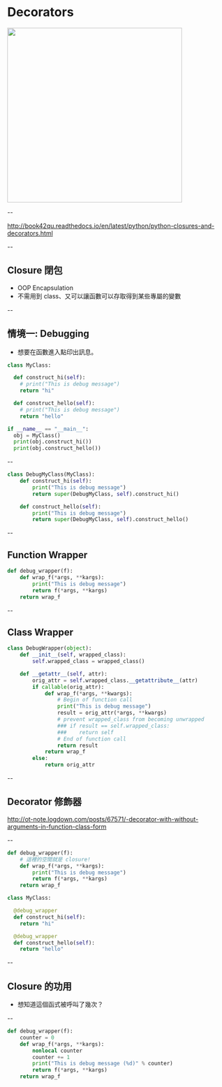 # Decorators

<img src="http://dellatorrespa.com/wp-content/uploads/2016/10/fake-christmas-trees-are-toxic-alternatives.jpg" style="width:400px">

--

http://book42qu.readthedocs.io/en/latest/python/python-closures-and-decorators.html

--

## Closure 閉包

* OOP Encapsulation
* 不需用到 class、又可以讓函數可以存取得到某些專屬的變數

--

## 情境一: Debugging

* 想要在函數進入點印出訊息。

```python
class MyClass:

  def construct_hi(self):
    # print("This is debug message")
    return "hi"

  def construct_hello(self):
    # print("This is debug message")
    return "hello"

if __name__ == "__main__":
  obj = MyClass()
  print(obj.construct_hi())
  print(obj.construct_hello())
```

--

```py
class DebugMyClass(MyClass):
    def construct_hi(self):
        print("This is debug message")
        return super(DebugMyClass, self).construct_hi()

    def construct_hello(self):
        print("This is debug message")
        return super(DebugMyClass, self).construct_hello()
```

--

## Function Wrapper

```py
def debug_wrapper(f):
    def wrap_f(*args, **kargs):
        print("This is debug message")
        return f(*args, **kargs)
    return wrap_f
```

--

## Class Wrapper

```py
class DebugWrapper(object):
    def __init__(self, wrapped_class):
        self.wrapped_class = wrapped_class()

    def __getattr__(self, attr):
        orig_attr = self.wrapped_class.__getattribute__(attr)
        if callable(orig_attr):
            def wrap_f(*args, **kwargs):
                # Begin of function call
                print("This is debug message")
                result = orig_attr(*args, **kwargs)
                # prevent wrapped_class from becoming unwrapped
                ### if result == self.wrapped_class:
                ###    return self
                # End of function call
                return result
            return wrap_f
        else:
            return orig_attr
```

--

## Decorator 修飾器

http://ot-note.logdown.com/posts/67571/-decorator-with-without-arguments-in-function-class-form


--

```py
def debug_wrapper(f):
    # 這裡的空間就是 closure!
    def wrap_f(*args, **kargs):
        print("This is debug message")
        return f(*args, **kargs)
    return wrap_f
```


```py
class MyClass:

  @debug_wrapper
  def construct_hi(self):
    return "hi"

  @debug_wrapper
  def construct_hello(self):
    return "hello"
```

--

## Closure 的功用

* 想知道這個函式被呼叫了幾次？

--

```py
def debug_wrapper(f):
    counter = 0
    def wrap_f(*args, **kargs):
        nonlocal counter
        counter += 1
        print("This is debug message (%d)" % counter)
        return f(*args, **kargs)
    return wrap_f
```
